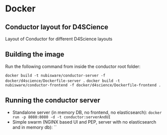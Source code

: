 # Docker
## Conductor layout for D4SCience 
Layout of Conductor for different D4Science layouts

## Building the image
Run the following command from inside the conductor root folder:

`docker build -t nubisware/conductor-server -f docker/d4science/Dockerfile-server .`
`docker build -t nubisware/conductor-frontend -f docker/d4science/Dockerfile-frontend .`

## Running the conductor server
 - Standalone server (in memory DB, no frontend, no elasticsearch): `docker run -p 8080:8080 -d -t conductor:serverAndUI`
 - Simple swarm (NGINX based UI and PEP, server with no elasticsearch and in memory db): ``
